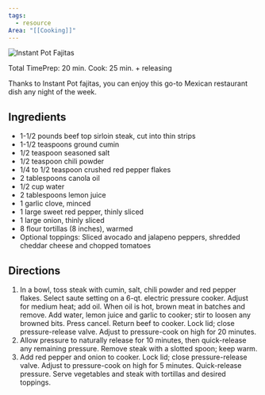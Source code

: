 ```yaml
---
tags:
  - resource
Area: "[[Cooking]]"
---
```

![Instant Pot Fajitas](https://www.tasteofhome.com/wp-content/uploads/2024/11/Instant-Pot-Fajitas_EXPS_TOHD24_208035_JoJoBaccam_7_social.jpg?fit=700,1024)



Total TimePrep: 20 min. Cook: 25 min. + releasing


Thanks to Instant Pot fajitas, you can enjoy this go-to Mexican restaurant dish any night of the week.

## Ingredients

- 1-1/2 pounds beef top sirloin steak, cut into thin strips
- 1-1/2 teaspoons ground cumin
- 1/2 teaspoon seasoned salt
- 1/2 teaspoon chili powder
- 1/4 to 1/2 teaspoon crushed red pepper flakes
- 2 tablespoons canola oil
- 1/2 cup water
- 2 tablespoons lemon juice
- 1 garlic clove, minced
- 1 large sweet red pepper, thinly sliced
- 1 large onion, thinly sliced
- 8 flour tortillas (8 inches), warmed
- Optional toppings: Sliced avocado and jalapeno peppers, shredded cheddar cheese and chopped tomatoes

## Directions

1. In a bowl, toss steak with cumin, salt, chili powder and red pepper flakes. Select saute setting on a 6-qt. electric pressure cooker. Adjust for medium heat; add oil. When oil is hot, brown meat in batches and remove. Add water, lemon juice and garlic to cooker; stir to loosen any browned bits. Press cancel. Return beef to cooker. Lock lid; close pressure-release valve. Adjust to pressure-cook on high for 20 minutes.
2. Allow pressure to naturally release for 10 minutes, then quick-release any remaining pressure. Remove steak with a slotted spoon; keep warm.
3. Add red pepper and onion to cooker. Lock lid; close pressure-release valve. Adjust to pressure-cook on high for 5 minutes. Quick-release pressure. Serve vegetables and steak with tortillas and desired toppings.